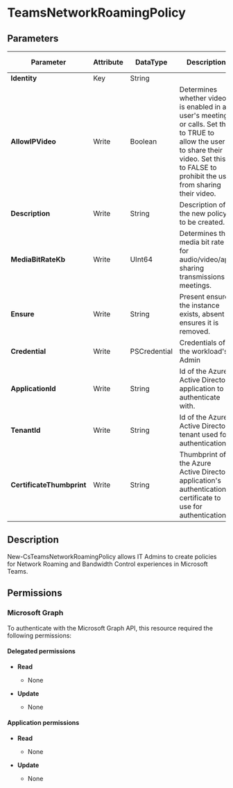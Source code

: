 ﻿# TeamsNetworkRoamingPolicy

## Parameters

| Parameter | Attribute | DataType | Description | Allowed Values |
| --- | --- | --- | --- | --- |
| **Identity** | Key | String | | |
| **AllowIPVideo** | Write | Boolean | Determines whether video is enabled in a user's meetings or calls. Set this to TRUE to allow the user to share their video. Set this to FALSE to prohibit the user from sharing their video. | |
| **Description** | Write | String | Description of the new policy to be created. | |
| **MediaBitRateKb** | Write | UInt64 | Determines the media bit rate for audio/video/app sharing transmissions in meetings. | |
| **Ensure** | Write | String | Present ensures the instance exists, absent ensures it is removed. | `Present`, `Absent` |
| **Credential** | Write | PSCredential | Credentials of the workload's Admin | |
| **ApplicationId** | Write | String | Id of the Azure Active Directory application to authenticate with. | |
| **TenantId** | Write | String | Id of the Azure Active Directory tenant used for authentication. | |
| **CertificateThumbprint** | Write | String | Thumbprint of the Azure Active Directory application's authentication certificate to use for authentication. | |


## Description

New-CsTeamsNetworkRoamingPolicy allows IT Admins to create policies for Network Roaming and Bandwidth Control experiences in Microsoft Teams.

## Permissions

### Microsoft Graph

To authenticate with the Microsoft Graph API, this resource required the following permissions:

#### Delegated permissions

- **Read**

    - None

- **Update**

    - None

#### Application permissions

- **Read**

    - None

- **Update**

    - None



